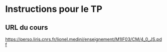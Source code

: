 # Instructions pour le TP

## URL du cours

https://perso.liris.cnrs.fr/lionel.medini/enseignement/M1IF03/CM/4_0_JS.pdf
